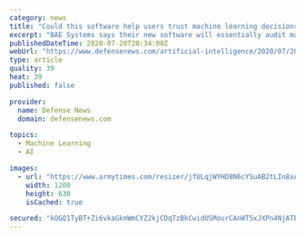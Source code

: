 ```yaml
---
category: news
title: "Could this software help users trust machine learning decisions?"
excerpt: "BAE Systems says their new software will essentially audit machine learning systems, providing human users with more context about the systems' output. WASHINGTON - New software developed by BAE Systems could help the Department of Defense build confidence ..."
publishedDateTime: 2020-07-20T20:34:00Z
webUrl: "https://www.defensenews.com/artificial-intelligence/2020/07/20/could-this-software-help-users-trust-machine-learning-decisions/"
type: article
quality: 39
heat: 39
published: false

provider:
  name: Defense News
  domain: defensenews.com

topics:
  - Machine Learning
  - AI

images:
  - url: "https://www.armytimes.com/resizer/jfULqjWYHD8N6cYSuAB2tLIn8xA=/1200x630/filters:quality(100)/cloudfront-us-east-1.images.arcpublishing.com/mco/RRPSPGCAR5AODC7B54JJDUHMCI.jpg"
    width: 1200
    height: 630
    isCached: true

secured: "kOGQ1TyBT+Zi6vkaGkmWmCYZ2kjCDqTzBkCwidUSMourCAnWT5xJXPn4NjATETuI8LL9oydUFpfv8nsDxfCkOiUXmDoLWleZejxN3LFVM0AnCu8ErtlPKkGHnIJEd8ekT/ck3fLk+RJB5bgcKfZt2GUKlK+Fwz386RiVrcjAdNR1xJD7B6k615eDVMgOQCcg9S3F6nuHtkDurT8T9FYDS05voRODTSOUqnqSSLSfgpljswxK5DrBBHbNwlIOpCB1e/aMdpy9LsRGCSieqdhP6Pz1hYVk7TikWEzMZNTOG9UDvMWV8ZVaQDJmVcbjdpqZxTTNXCyMVo4cAuSwFrRe6Q==;IYv1WyKmipzZyxwpVPD78w=="
---
```


